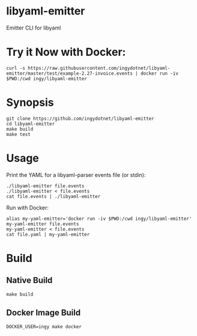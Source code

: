 libyaml-emitter
===============

Emitter CLI for libyaml

# Try it Now with Docker:

```
curl -s https://raw.githubusercontent.com/ingydotnet/libyaml-emitter/master/test/example-2.27-invoice.events | docker run -iv $PWD:/cwd ingy/libyaml-emitter
```

# Synopsis

```
git clone https://github.com/ingydotnet/libyaml-emitter
cd libyaml-emitter
make build
make test
```

# Usage

Print the YAML for a libyaml-parser events file (or stdin):

```
./libyaml-emitter file.events
./libyaml-emitter < file.events
cat file.events | ./libyaml-emitter
```

Run with Docker:

```
alias my-yaml-emitter='docker run -iv $PWD:/cwd ingy/libyaml-emitter'
my-yaml-emitter file.events
my-yaml-emitter < file.events
cat file.yaml | my-yaml-emitter
```

# Build

## Native Build

```
make build
```

## Docker Image Build

```
DOCKER_USER=ingy make docker
```
